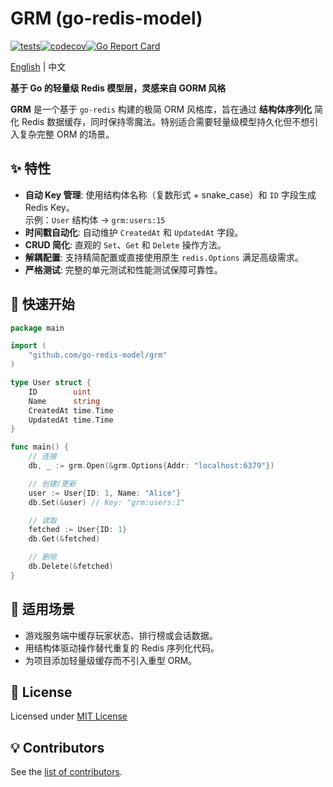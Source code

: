 # GRM (go-redis-model) 

[![tests](https://github.com/go-redis-model/grm/actions/workflows/test.yml/badge.svg)](https://github.com/go-redis-model/grm/actions)[![codecov](https://codecov.io/gh/go-redis-model/grm/branch/main/graph/badge.svg?token=afb57ac7-039f-407c-ba10-921a0e63c385)](https://codecov.io/gh/go-redis-model/grm)[![Go Report Card](https://goreportcard.com/badge/github.com/go-redis-model/grm)](https://goreportcard.com/report/github.com/go-redis-model/grm)

[English](./README.md) | 中文

**基于 Go 的轻量级 Redis 模型层，灵感来自 GORM 风格**

**GRM** 是一个基于 `go-redis` 构建的极简 ORM 风格库，旨在通过 **结构体序列化** 简化 Redis 数据缓存，同时保持零魔法。特别适合需要轻量级模型持久化但不想引入复杂完整 ORM 的场景。

## ✨ 特性
- **自动 Key 管理**: 使用结构体名称（复数形式 + snake_case）和 `ID` 字段生成 Redis Key。  
  示例：`User` 结构体 → `grm:users:15`
- **时间戳自动化**: 自动维护 `CreatedAt` 和 `UpdatedAt` 字段。
- **CRUD 简化**: 直观的 `Set`、`Get` 和 `Delete` 操作方法。
- **解耦配置**: 支持精简配置或直接使用原生 `redis.Options` 满足高级需求。
- **严格测试**: 完整的单元测试和性能测试保障可靠性。

## 🚀 快速开始
```go
package main

import (
    "github.com/go-redis-model/grm"
)

type User struct {
    ID        uint
    Name      string
    CreatedAt time.Time
    UpdatedAt time.Time
}

func main() {
    // 连接
    db, _ := grm.Open(&grm.Options{Addr: "localhost:6379"})

    // 创建/更新
    user := User{ID: 1, Name: "Alice"}
    db.Set(&user) // Key: "grm:users:1"

    // 读取
    fetched := User{ID: 1}
    db.Get(&fetched) 

    // 删除
    db.Delete(&fetched)
}
```

## 🔧 适用场景
- 游戏服务端中缓存玩家状态、排行榜或会话数据。
- 用结构体驱动操作替代重复的 Redis 序列化代码。
- 为项目添加轻量级缓存而不引入重型 ORM。


## 🔖 License

Licensed under [MIT License](./LICENSE)

## 💡 Contributors

See the [list of contributors](https://github.com/go-redis-model/grm/graphs/contributors).